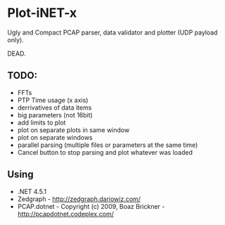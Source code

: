 **Plot-iNET-x**
===========
Ugly and Compact PCAP parser, data validator and plotter (UDP payload only).

DEAD.

TODO:
-----------
- FFTs
- PTP Time usage (x axis)
- derrivatives of data items
- big parameters (not 16bit)
- add limits to plot
- plot on separate plots in same window
- plot on separate windows
- parallel parsing (multiple files or parameters at the same time)
- Cancel button to stop parsing and plot whatever was loaded

Using
-----------
- .NET 4.5.1
- Zedgraph - http://zedgraph.dariowiz.com/
- PCAP.dotnet - Copyright (c) 2009, Boaz Brickner - http://pcapdotnet.codeplex.com/
